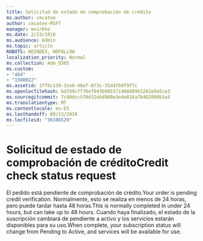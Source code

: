 ```yaml
---
title: Solicitud de estado de comprobación de crédito
ms.author: cmcatee
author: cmcatee-MSFT
manager: mnirkhe
ms.date: 2/23/2018
ms.audience: Admin
ms.topic: article
ROBOTS: NOINDEX, NOFOLLOW
localization_priority: Normal
ms.collection: Adm_O365
ms.custom:
- "464"
- "1500022"
ms.assetid: 1ff0c139-3ce0-46e7-873c-35d4f60f9f7c
ms.openlocfilehash: bd359cff76ef943b90157140888963282e9a5ce3
ms.sourcegitcommit: 7c90dcc570d32ebd968e3e4e816a7b482890b3a4
ms.translationtype: MT
ms.contentlocale: es-ES
ms.lasthandoff: 08/13/2019
ms.locfileid: "36386529"
---
```

# <a name="credit-check-status-request"></a><span data-ttu-id="81f6e-102">Solicitud de estado de comprobación de crédito</span><span class="sxs-lookup"><span data-stu-id="81f6e-102">Credit check status request</span></span>

<span data-ttu-id="81f6e-103">El pedido está pendiente de comprobación de crédito.</span><span class="sxs-lookup"><span data-stu-id="81f6e-103">Your order is pending credit verification.</span></span> <span data-ttu-id="81f6e-104">Normalmente, esto se realiza en menos de 24 horas, pero puede tardar hasta 48 horas.</span><span class="sxs-lookup"><span data-stu-id="81f6e-104">This is normally completed in under 24 hours, but can take up to 48 hours.</span></span> <span data-ttu-id="81f6e-105">Cuando haya finalizado, el estado de la suscripción cambiará de pendiente a activo y los servicios estarán disponibles para su uso.</span><span class="sxs-lookup"><span data-stu-id="81f6e-105">When complete, your subscription status will change from Pending to Active, and services will be available for use.</span></span>